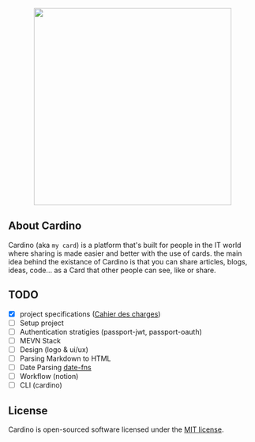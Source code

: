 <p align="center"><a href="#" target="_blank"><img src="https://i.ibb.co/6gBd69y/yellow-logo.png" width="400"></a></p>

## About Cardino

Cardino (aka `my card`) is a platform that's built for people in the IT world where sharing is made easier and better with the use of cards.
the main idea behind the existance of Cardino is that you can share articles, blogs, ideas, code... as a Card that other people can see, like or share.

## TODO

- [x] project specifications ([Cahier des charges](https://drive.google.com/drive/folders/1NadYdYTOhHS2jUeze9q7S0kwXiYdft0_?usp=sharing))
- [ ] Setup project
- [ ] Authentication stratigies (passport-jwt, passport-oauth)
- [ ] MEVN Stack
- [ ] Design (logo & ui/ux)
- [ ] Parsing Markdown to HTML
- [ ] Date Parsing [date-fns](https://www.npmjs.com/package/date-fns)
- [ ] Workflow (notion)
- [ ] CLI (cardino)

## License

Cardino is open-sourced software licensed under the [MIT license](https://opensource.org/licenses/MIT).
